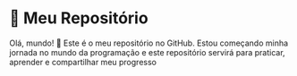 # 🚀 Meu Repositório
Olá, mundo! 👋
Este é o meu repositório no GitHub. Estou começando minha jornada no mundo da programação e este repositório servirá para praticar, aprender e compartilhar meu progresso